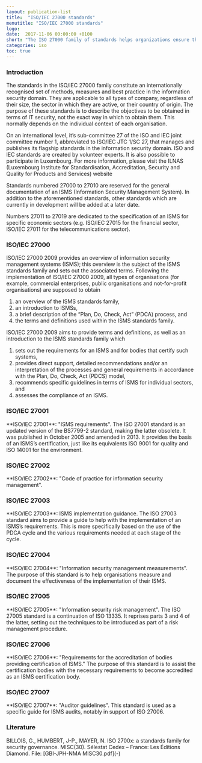```yaml
---
layout: publication-list
title:  "ISO/IEC 27000 standards"
menutitle: "ISO/IEC 27000 standards"
logo:
date:  2017-11-06 00:00:00 +0100
short: "The ISO 27000 family of standards helps organizations ensure the security of their information. Discover what these standards consist of"
categories: iso
toc: true
---
```

<h3 class="titre-page" id="introduction">Introduction</h3>
The standards in the ISO/IEC 27000 family constitute an internationally recognised set of methods, measures and best practice in the information security domain. They are applicable to all types of company, regardless of their size, the sector in which they are active, or their country of origin. The purpose of these standards is to describe the objectives to be obtained in terms of IT security, not the exact way in which to obtain them. This normally depends on the individual context of each organisation.

On an international level, it’s sub-committee 27 of the ISO and IEC joint committee number 1, abbreviated to ISO/IEC JTC 1/SC 27, that manages and publishes its flagship standards in the information security domain. ISO and IEC standards are created by volunteer experts. It is also possible to participate in Luxembourg. For more information, please visit the ILNAS (Luxembourg Institute for Standardisation, Accreditation, Security and Quality for Products and Services) website

Standards numbered 27000 to 27010 are reserved for the general documentation of an ISMS (Information Security Management System). In addition to the aforementioned standards, other standards which are currently in development will be added at a later date.

Numbers 27011 to 27019 are dedicated to the specification of an ISMS for specific economic sectors (e.g. ISO/IEC 27015 for the financial sector, ISO/IEC 27011 for the telecommunications sector).

<h3 class="titre-page" id="isoiec-27000">ISO/IEC 27000</h3>
ISO/IEC 27000 2009 provides an overview of information security management systems (ISMS); this overview is the subject of the ISMS standards family and sets out the associated terms. Following the implementation of ISO/IEC 27000 2009, all types of organisations (for example, commercial enterprises, public organisations and not-for-profit organisations) are supposed to obtain

1. an overview of the ISMS standards family,
2. an introduction to ISMSs,
3. a brief description of the “Plan, Do, Check, Act” (PDCA) process, and
4. the terms and definitions used within the ISMS standards family.

ISO/IEC 27000 2009 aims to provide terms and definitions, as well as an introduction to the ISMS standards family which

1. sets out the requirements for an ISMS and for bodies that certify such systems,
2. provides direct support, detailed recommendations and/or an interpretation of the processes and general requirements in accordance with the Plan, Do, Check, Act (PDCS) model,
3. recommends specific guidelines in terms of ISMS for individual sectors, and
4. assesses the compliance of an ISMS.

<h3 class="titre-page" id="isoiec-27001">ISO/IEC 27001</h3>
**ISO/IEC 27001**: "ISMS requirements". The ISO 27001 standard is an updated version of the BS7799-2 standard, making the latter obsolete. It was published in October 2005 and amended in 2013. It provides the basis of an ISMS’s certification, just like its equivalents ISO 9001 for quality and ISO 14001 for the environment.

<h3 class="titre-page" id="isoiec-27002">ISO/IEC 27002</h3>
**ISO/IEC 27002**: "Code of practice for information security management".

<h3 class="titre-page" id="isoiec-27003">ISO/IEC 27003</h3>
**ISO/IEC 27003**: ISMS implementation guidance. The ISO 27003 standard aims to provide a guide to help with the implementation of an ISMS’s requirements. This is more specifically based on the use of the PDCA cycle and the various requirements needed at each stage of the cycle.

<h3 class="titre-page" id="isoiec-27004">ISO/IEC 27004</h3>
**ISO/IEC 27004**: "Information security management measurements". The purpose of this standard is to help organisations measure and document the effectiveness of the implementation of their ISMS.

<h3 class="titre-page" id="isoiec-27005">ISO/IEC 27005</h3>
**ISO/IEC 27005**: "Information security risk management". The ISO 27005 standard is a continuation of ISO 13335. It reprises parts 3 and 4 of the latter, setting out the techniques to be introduced as part of a risk management procedure.

<h3 class="titre-page" id="isoiec-27006">ISO/IEC 27006</h3>
**ISO/IEC 27006**: "Requirements for the accreditation of bodies providing certification of ISMS." The purpose of this standard is to assist the certification bodies with the necessary requirements to become accredited as an ISMS certification body.

<h3 class="titre-page" id="isoiec-27007">ISO/IEC 27007</h3>
**ISO/IEC 27007**: "Auditor guidelines". This standard is used as a specific guide for ISMS audits, notably in support of ISO 27006.

<h3 class="titre-page" id="literature">Literature</h3>
BILLOIS, G., HUMBERT, J-P., MAYER, N. ISO 2700x: a standards family for security governance. MISC(30). Sélestat Cedex – France: Les Éditions Diamond. File: [GBI-JPH-NMA MISC30.pdf](-)

